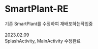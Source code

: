 # SmartPlant-RE
기존 SmartPlant를 수정하여 재배포하는작업중<br><br>
2023.02.09<br>
SplashActivity, MainActivity 수정완료
